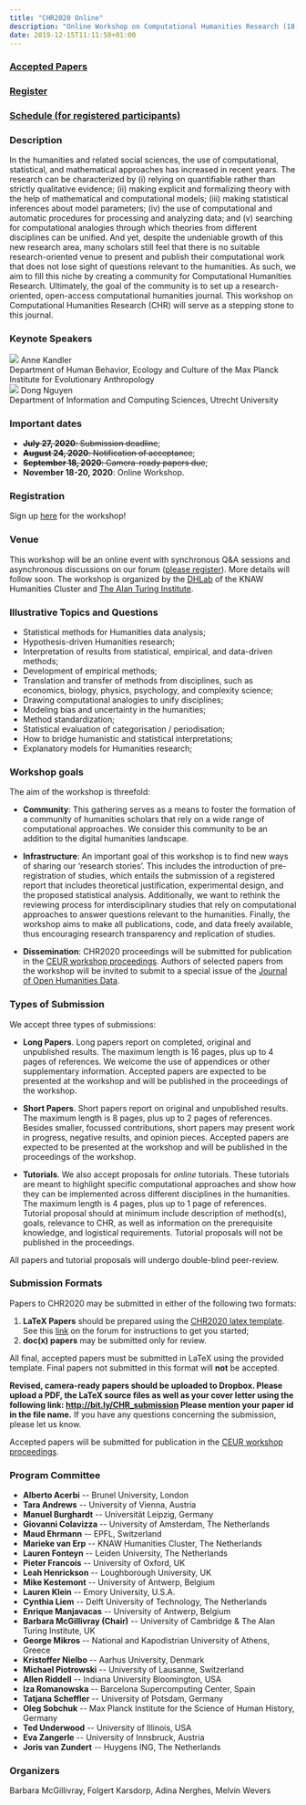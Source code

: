 ```yaml
---
title: "CHR2020 Online"
description: "Online Workshop on Computational Humanities Research (18-20 November 2020);"
date: 2019-12-15T11:11:58+01:00
---
```

<h3 class="header center"><a href="/papers">Accepted Papers</a></h3>
<h3 class="header center"><a
href="https://www.eventbrite.nl/e/chr2020-computational-humanities-workshop-tickets-112189028404">Register</a></h3>
<h3 class="header center"><a
href="https://discourse.computational-humanities-research.org/t/chr2020-schedule/357/2">Schedule
(for registered participants)</a></h3>

### Description
In the humanities and related social sciences, the use of computational, statistical, and
mathematical approaches has increased in recent years. The research can be characterized
by (i) relying on quantifiable rather than strictly qualitative evidence; (ii) making
explicit and formalizing theory with the help of mathematical and computational
models; (iii) making statistical inferences about model parameters; (iv) the use of
computational and automatic procedures for processing and analyzing data; and (v)
searching for computational analogies through which theories from different disciplines
can be unified. And yet, despite the undeniable growth of this new research area, many
scholars still feel that there is no suitable research-oriented venue to present and
publish their computational work that does not lose sight of questions relevant to the
humanities. As such, we aim to fill this niche by creating a community for Computational
Humanities Research. Ultimately, the goal of the community is to set up a
research-oriented, open-access computational humanities journal. This workshop on
Computational Humanities Research (CHR) will serve as a stepping stone to this journal.

### Keynote Speakers

<div class="keynotes">
  <div class="imgitem">
    <img class="repsonsive-img" src="/images/anne_kandler.jpg"/>
    <span class="caption"><span class="speaker">Anne Kandler</span></br> Department of
  Human Behavior, Ecology and Culture of the Max Planck Institute for Evolutionary
  Anthropology</span> 
  </div>

  <div class="imgitem">
    <img class="repsonsive-img" src="/images/dong_nguyen.jpg"/>
    <span class="caption"><span class="speaker">Dong Nguyen</span></br> Department of
    Information and Computing Sciences, Utrecht University</span> 
  </div>
</div>


### Important dates
- ~~**July 27, 2020**: Submission deadline~~;
- ~~**August 24, 2020**: Notification of acceptance~~;
- ~~**September 18, 2020**: Camera-ready papers due~~;
- **November 18-20, 2020**: Online Workshop.

### Registration
Sign up
[here](https://www.eventbrite.nl/e/chr2020-computational-humanities-workshop-tickets-112189028404)
for the workshop! 

### Venue
This workshop will be an online event with synchronous Q&A sessions and asynchronous
discussions on our forum ([please
register](https://discourse.computational-humanities-research.org/)).  More details will
follow soon. The workshop is organized by the [DHLab](http://dhlab.nl) of the KNAW
Humanities Cluster and [The Alan Turing Institute](https://www.turing.ac.uk/).

### Illustrative Topics and Questions
- Statistical methods for Humanities data analysis;
- Hypothesis-driven Humanities research;
- Interpretation of results from statistical, empirical, and data-driven methods;
- Development of empirical methods; 
- Translation and transfer of methods from disciplines, such as economics, biology,
  physics, psychology, and complexity science;
- Drawing computational analogies to unify disciplines;
- Modeling bias and uncertainty in the humanities;
- Method standardization;
- Statistical evaluation of categorisation / periodisation;
- How to bridge humanistic and statistical interpretations;
- Explanatory models for Humanities research;

### Workshop goals
The aim of the workshop is threefold: 

- **Community**: This gathering serves as a means to foster the formation of a community of
  humanities scholars that rely on a wide range of computational approaches. We consider
  this community to be an addition to the digital humanities landscape.

- **Infrastructure**: An important goal of this workshop is to find new ways of sharing our
  ‘research stories’. This includes the introduction of pre-registration of studies, which
  entails the submission of a registered report that includes theoretical justification,
  experimental design, and the proposed statistical analysis. Additionally, we want to
  rethink the reviewing process for interdisciplinary studies that rely on computational
  approaches to answer questions relevant to the humanities. Finally, the workshop aims to
  make all publications, code, and data freely available, thus encouraging research
  transparency and replication of studies.

- **Dissemination**: CHR2020 proceedings will be submitted for publication in the [CEUR
  workshop proceedings](http://ceur-ws.org/). Authors of selected papers from the workshop
  will be invited to submit to a special issue of the [Journal of Open Humanities
  Data](https://openhumanitiesdata.metajnl.com/).  


### Types of Submission
We accept three types of submissions:

- **Long Papers**. Long papers report on completed, original and unpublished results. The
  maximum length is 16 pages, plus up to 4 pages of references. We welcome the use of
  appendices or other supplementary information. Accepted papers are expected to be
  presented at the workshop and will be published in the proceedings of the workshop.

- **Short Papers**. Short papers report on original and unpublished results. The maximum
  length is 8 pages, plus up to 2 pages of references. Besides smaller, focussed
  contributions, short papers may present work in progress, negative results, and opinion
  pieces. Accepted papers are expected to be presented at the workshop and will be
  published in the proceedings of the workshop.

- **Tutorials**. We also accept proposals for *online* tutorials. These tutorials are
  meant to highlight specific computational approaches and show how they can be
  implemented across different disciplines in the humanities. The maximum length is 4
  pages, plus up to 1 page of references. Tutorial proposal should at minimum include
  description of method(s), goals, relevance to CHR, as well as information on the
  prerequisite knowledge, and logistical requirements. Tutorial proposals will not be
  published in the proceedings.

All papers and tutorial proposals will undergo double-blind peer-review.


### Submission Formats
Papers to CHR2020 may be submitted in either of the following two formats:

1. **LaTeX Papers** should be prepared using the [CHR2020 latex
   template](https://github.com/cohure/CoHuRe/raw/master/chr2020_latex_template.zip). See
   this
   [link](https://discourse.computational-humanities-research.org/t/chr-latex-instructions/230)
   on the forum for instructions to get you started;
2. **doc(x) papers** may be submitted only for review.

All final, accepted papers must be submitted in LaTeX using the provided template.
Final papers not submitted in this format will **not** be accepted.

**Revised, camera-ready papers should be uploaded to Dropbox. Please upload a PDF, the LaTeX
source files as well as your cover letter using the following link: http://bit.ly/CHR_submission
Please mention your paper id in the file name.** If you have any questions concerning the
submission, please let us know.

Accepted papers will be submitted for publication in the [CEUR workshop proceedings](http://ceur-ws.org/).


### Program Committee

- **Alberto Acerbi** -- Brunel University, London
- **Tara Andrews** -- University of Vienna, Austria
- **Manuel Burghardt** -- Universität Leipzig, Germany
- **Giovanni Colavizza** -- University of Amsterdam, The Netherlands
- **Maud Ehrmann** -- EPFL, Switzerland
- **Marieke van Erp** -- KNAW Humanities Cluster, The Netherlands
- **Lauren Fonteyn** -- Leiden University, The Netherlands
- **Pieter Francois** -- University of Oxford, UK
- **Leah Henrickson** -- Loughborough University, UK
- **Mike Kestemont** -- University of Antwerp, Belgium
- **Lauren Klein** -- Emory University, U.S.A.
- **Cynthia Liem** -- Delft University of Technology, The Netherlands
- **Enrique Manjavacas** -- University of Antwerp, Belgium
- **Barbara McGillivray (Chair)** -- University of Cambridge & The Alan Turing Institute, UK
- **George Mikros** -- National and Kapodistrian University of Athens, Greece
- **Kristoffer Nielbo** -- Aarhus University, Denmark
- **Michael Piotrowski** -- University of Lausanne, Switzerland
- **Allen Riddell** -- Indiana University Bloomington, USA
- **Iza Romanowska** -- Barcelona Supercomputing Center, Spain
- **Tatjana Scheffler** -- University of Potsdam, Germany
- **Oleg Sobchuk** -- Max Planck Institute for the Science of Human History, Germany
- **Ted Underwood** -- University of Illinois, USA
- **Eva Zangerle** -- University of Innsbruck, Austria
- **Joris van Zundert** -- Huygens ING, The Netherlands


### Organizers
Barbara McGillivray, Folgert Karsdorp, Adina Nerghes, Melvin Wevers
